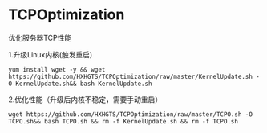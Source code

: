 # TCPOptimization
优化服务器TCP性能

1.升级Linux内核(触发重启)

`yum install wget -y && wget https://github.com/HXHGTS/TCPOptimization/raw/master/KernelUpdate.sh -O KernelUpdate.sh&& bash KernelUpdate.sh`

2.优化性能（升级后内核不稳定，需要手动重启）

`wget https://github.com/HXHGTS/TCPOptimization/raw/master/TCPO.sh -O TCPO.sh&& bash TCPO.sh && rm -f KernelUpdate.sh && rm -f TCPO.sh`

